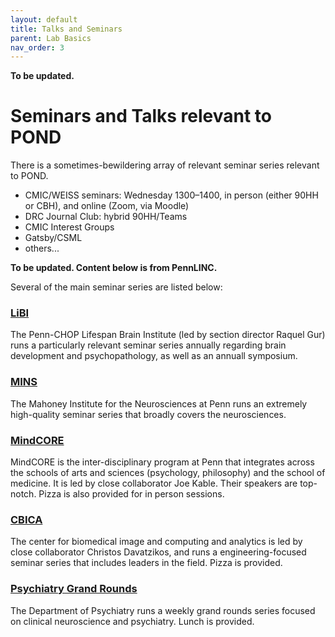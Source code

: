 ```yaml
---
layout: default
title: Talks and Seminars
parent: Lab Basics
nav_order: 3
---
```


**To be updated.**

# Seminars and Talks relevant to POND

There is a sometimes-bewildering array of relevant seminar series relevant to POND.

- CMIC/WEISS seminars: Wednesday 1300–1400, in person (either 90HH or CBH), and online (Zoom, via Moodle)
- DRC Journal Club: hybrid 90HH/Teams
- CMIC Interest Groups
- Gatsby/CSML
- others...


**To be updated. Content below is from PennLINC.**

Several of the main seminar series are listed below:

### [LiBI](https://libiresearch.research.chop.edu/)

The Penn-CHOP Lifespan Brain Institute (led by section director Raquel Gur) runs a particularly relevant seminar series annually regarding brain development and psychopathology, as well as an annuall symposium. 


### [MINS](https://go.activecalendar.com/upennmins)

The Mahoney Institute for the Neurosciences at Penn runs an extremely high-quality seminar series that broadly covers the neurosciences.  


### [MindCORE](https://mindcore.sas.upenn.edu/event-category/mindcore-seminar-series/)

MindCORE is the inter-disciplinary program at Penn that integrates across the schools of arts and sciences (psychology, philosophy) and the school of medicine.  It is led by close collaborator Joe Kable.  Their speakers are top-notch. Pizza is also provided for in person sessions.


### [CBICA](https://www.med.upenn.edu/cbica/cbica-seminars/)

The center for biomedical image and computing and analytics is led by close collaborator Christos Davatzikos, and runs a engineering-focused seminar series that includes leaders in the field. Pizza is provided. 


### [Psychiatry Grand Rounds](https://www.med.upenn.edu/psychiatry/rounds.html)

The Department of Psychiatry runs a weekly grand rounds series focused on clinical neuroscience and psychiatry. Lunch is provided.



